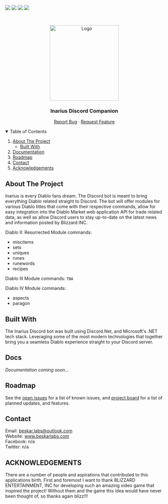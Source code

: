 <!-- PROJECT SHIELDS -->
<!--
*** I'm using markdown "reference style" links for readability.
*** Reference links are enclosed in brackets [ ] instead of parentheses ( ).
*** See the bottom of this document for the declaration of the reference variables
*** for contributors-url, forks-url, etc. This is an optional, concise syntax you may use.
*** https://www.markdownguide.org/basic-syntax/#reference-style-links
-->
[![][readme-shield]][readme-url]
[![][version-shield]][version-url]
[![][issues-shield]][issues-url]
![][discord-shield]



<!-- PROJECT LOGO -->
<br />
<p align="center">
    <img src="https://imgur.com/GH5VnSq.png" alt="Logo" width="220" height="240">

  <h3 align="center">Inarius Discord Companion</h3>

  <p align="center">
    <a href="https://github.com/ALCHElVlY/inarius/issues">Report Bug</a>
    ·
    <a href="https://github.com/ALCHElVlY/inarius/issues">Request Feature</a>
  </p>
</p>



<!-- TABLE OF CONTENTS -->
<details open="open">
  <summary>Table of Contents</summary>
  <ol>
    <li>
      <a href="#about-the-project">About The Project</a>
      <ul>
        <li><a href="#built-with">Built With</a></li>
      </ul>
    </li>
    <li><a href="#docs">Documentation</a></li>
    <li><a href="#roadmap">Roadmap</a></li>
    <li><a href="#contact">Contact</a></li>
    <li><a href="#acknowledgements">Acknowledgements</a></li>
  </ol>
</details>



<!-- ABOUT THE PROJECT -->
## About The Project

<!-- [![Product Name Screen Shot][product-screenshot]](https://example.com) -->

<p>
    Inarius is every Diablo fans dream. The Discord bot is meant to bring everything Diablo related straight to Discord. The bot will offer modules
    for various Diablo titles that come with their respective commands, allow for easy integration into the Diablo Market web application API for trade
    related data, as well as allow Discord users to stay up-to-date on the latest news and information posted by Blizzard INC.
</p>

<p>Diablo II: Resurrected Module commands:</p>
<ul>
    <li>miscitems</li>
    <li>sets</li>
    <li>uniques</li>
    <li>runes</li>
    <li>runewords</li>
    <li>recipes</li>
</ul>
    
<p>Diablo III Module commands: <code>TBA</code></p>
    
<p>Diablo IV Module commands:</p>
<ul>
    <li>aspects</li>
    <li>paragon</li>
</ul>


## Built With

<p>
    The Inarius Discord bot was built using Discord.Net, and Microsoft's .NET tech stack. Leveraging some of the
    most modern technologies that together bring you a seamless Diablo experience straight to your Discord server.
</p>



<!-- Documentation -->
## Docs

_Documentation coming soon..._



<!-- ROADMAP -->
## Roadmap

See the [open issues](https://github.com/ALCHElVlY/inarius/issues) for a list of known issues, and [project board](https://github.com/ALCHElVlY/inarius/projects/1) for a list of planned updates, and features.



<!-- CONTACT -->
## Contact

Email: beskar.labs@outlook.com<br>
Website: www.beskarlabs.com<br>
Facebook: n/a<br>
Twitter: n/a



<!-- ACKNOWLEDGEMENTS -->
## ACKNOWLEDGEMENTS

<div>
    <p>
        There are a number of people and aspirations that contributed to this applications birth. First and foremost I want to thank BLIZZARD ENTERTAINMENT,
        INC for developing such an amazing video game that inspired the project! Without them and the game this idea would have never been thought of,
        so thanks again blizz!!!
    </p>
</div>



<!-- MARKDOWN LINKS & IMAGES -->
<!-- https://www.markdownguide.org/basic-syntax/#reference-style-links -->
[readme-shield]: https://img.shields.io/badge/readme%20style-standard-blue.svg?style=plastic
[readme-url]: https://github.com/ALCHElVlY/inarius#readme
[discord-shield]: https://img.shields.io/discord/1086693147331018852?color=blue&label=Online%20Discord%20Members&style=plastic
[version-shield]: https://img.shields.io/github/v/tag/ALCHElVlY/inarius?label=version&style=plastic
[version-url]: https://github.com/main/ALCHElVlY/inarius/releases
[issues-shield]: https://img.shields.io/github/issues/ALCHElVlY/inarius?color=blue&style=plastic
[issues-url]: https://github.com/ALCHElVlY/inarius/issues
